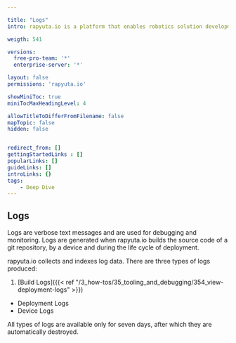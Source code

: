 ```yaml
---

title: "Logs"
intro: rapyuta.io is a platform that enables robotics solution development by providing the necessary software infrastructure and facilitating the interaction between multiple stakeholders who contribute to the solution development.

weigth: 541

versions:
  free-pro-team: '*'
  enterprise-server: '*'

layout: false
permissions: 'rapyuta.io'

showMiniToc: true
miniTocMaxHeadingLevel: 4

allowTitleToDifferFromFilename: false
mapTopic: false
hidden: false


redirect_from: []
gettingStartedLinks : []
popularLinks: []
guideLinks: []
introLinks: {}
tags:
    - Deep Dive
---
```

## Logs

Logs are verbose text messages and are used for debugging and monitoring. Logs are generated when rapyuta.io builds the source code of a git repository, by a device and during the life cycle of deployment.

rapyuta.io collects and indexes log data. There are three types of logs produced:

1. [Build Logs]({{< ref "/3_how-tos/35_tooling_and_debugging/354_view-deployment-logs" >}})

* Deployment Logs
* Device Logs

All types of logs are available only for seven days, after which they are automatically destroyed.